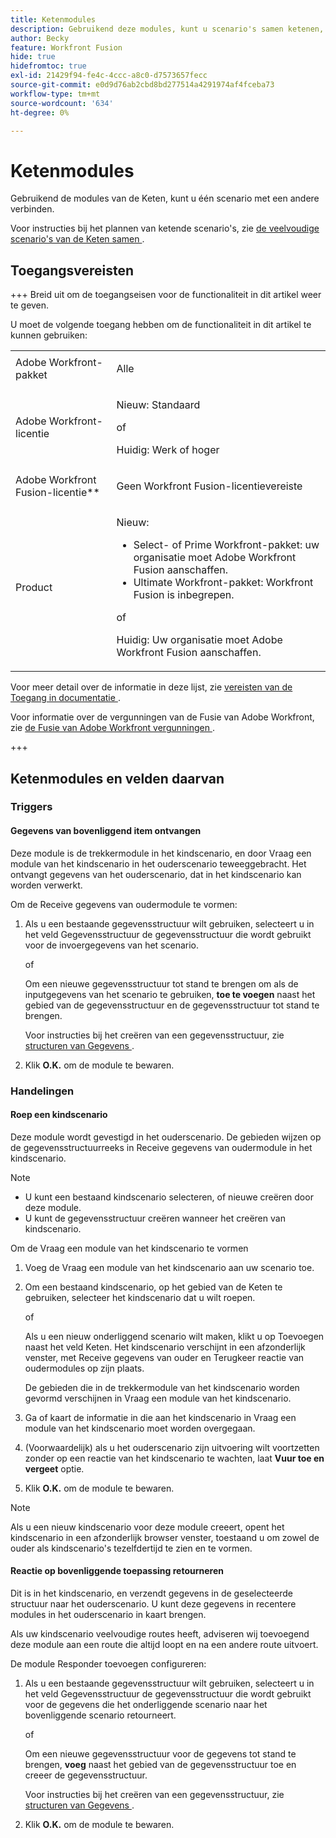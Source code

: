 ```yaml
---
title: Ketenmodules
description: Gebruikend deze modules, kunt u scenario's samen ketenen, makend één vraag een andere.
author: Becky
feature: Workfront Fusion
hide: true
hidefromtoc: true
exl-id: 21429f94-fe4c-4ccc-a8c0-d7573657fecc
source-git-commit: e0d9d76ab2cbd8bd277514a4291974af4fceba73
workflow-type: tm+mt
source-wordcount: '634'
ht-degree: 0%

---
```


# Ketenmodules

Gebruikend de modules van de Keten, kunt u één scenario met een andere verbinden.

<!--This article will be about the specific module configuration-->

Voor instructies bij het plannen van ketende scenario&#39;s, zie [ de veelvoudige scenario&#39;s van de Keten samen ](/help/workfront-fusion/create-scenarios/plan-a-scenario/chain-scenarios.md).


## Toegangsvereisten

+++ Breid uit om de toegangseisen voor de functionaliteit in dit artikel weer te geven.

U moet de volgende toegang hebben om de functionaliteit in dit artikel te kunnen gebruiken:

<table style="table-layout:auto">
 <col> 
 <col> 
 <tbody> 
  <tr> 
   <td role="rowheader">Adobe Workfront-pakket</td> 
   <td> <p>Alle</p> </td> 
  </tr> 
  <tr data-mc-conditions=""> 
   <td role="rowheader">Adobe Workfront-licentie</td> 
   <td> <p>Nieuw: Standaard</p><p>of</p><p>Huidig: Werk of hoger</p> </td> 
  </tr> 
  <tr> 
   <td role="rowheader">Adobe Workfront Fusion-licentie**</td> 
   <td>
   <p>Geen Workfront Fusion-licentievereiste</p>
   </td> 
  </tr> 
  <tr> 
   <td role="rowheader">Product</td> 
   <td>
   <p>Nieuw:</p> <ul><li>Select- of Prime Workfront-pakket: uw organisatie moet Adobe Workfront Fusion aanschaffen.</li><li>Ultimate Workfront-pakket: Workfront Fusion is inbegrepen.</li></ul>
   <p>of</p>
   <p>Huidig: Uw organisatie moet Adobe Workfront Fusion aanschaffen.</p>
   </td> 
  </tr>
 </tbody> 
</table>

Voor meer detail over de informatie in deze lijst, zie [ vereisten van de Toegang in documentatie ](/help/workfront-fusion/references/licenses-and-roles/access-level-requirements-in-documentation.md).

Voor informatie over de vergunningen van de Fusie van Adobe Workfront, zie [ de Fusie van Adobe Workfront vergunningen ](/help/workfront-fusion/set-up-and-manage-workfront-fusion/licensing-operations-overview/license-automation-vs-integration.md).

+++

## Ketenmodules en velden daarvan

### Triggers

#### Gegevens van bovenliggend item ontvangen

Deze module is de trekkermodule in het kindscenario, en door Vraag een module van het kindscenario in het ouderscenario teweeggebracht. Het ontvangt gegevens van het ouderscenario, dat in het kindscenario kan worden verwerkt.

Om de Receive gegevens van oudermodule te vormen:

1. Als u een bestaande gegevensstructuur wilt gebruiken, selecteert u in het veld Gegevensstructuur de gegevensstructuur die wordt gebruikt voor de invoergegevens van het scenario.

   of

   Om een nieuwe gegevensstructuur tot stand te brengen om als de inputgegevens van het scenario te gebruiken, **toe te voegen** naast het gebied van de gegevensstructuur en de gegevensstructuur tot stand te brengen.

   Voor instructies bij het creëren van een gegevensstructuur, zie [ structuren van Gegevens ](/help/workfront-fusion/references/mapping-panel/data-types/data-structures.md).

1. Klik **O.K.** om de module te bewaren.

### Handelingen

#### Roep een kindscenario

Deze module wordt gevestigd in het ouderscenario. De gebieden wijzen op de gegevensstructuurreeks in Receive gegevens van oudermodule in het kindscenario.

>[!NOTE]
>
>* U kunt een bestaand kindscenario selecteren, of nieuwe creëren door deze module.
>* U kunt de gegevensstructuur creëren wanneer het creëren van kindscenario.

Om de Vraag een module van het kindscenario te vormen

1. Voeg de Vraag een module van het kindscenario aan uw scenario toe.
1. Om een bestaand kindscenario, op het gebied van de Keten te gebruiken, selecteer het kindscenario dat u wilt roepen.

   of

   Als u een nieuw onderliggend scenario wilt maken, klikt u op Toevoegen naast het veld Keten. Het kindscenario verschijnt in een afzonderlijk venster, met Receive gegevens van ouder en Terugkeer reactie van oudermodules op zijn plaats.

   De gebieden die in de trekkermodule van het kindscenario worden gevormd verschijnen in Vraag een module van het kindscenario.

1. Ga of kaart de informatie in die aan het kindscenario in Vraag een module van het kindscenario moet worden overgegaan.
1. (Voorwaardelijk) als u het ouderscenario zijn uitvoering wilt voortzetten zonder op een reactie van het kindscenario te wachten, laat **Vuur toe en vergeet** optie.
1. Klik **O.K.** om de module te bewaren.

>[!NOTE]
>
>Als u een nieuw kindscenario voor deze module creeert, opent het kindscenario in een afzonderlijk browser venster, toestaand u om zowel de ouder als kindscenario&#39;s tezelfdertijd te zien en te vormen.

#### Reactie op bovenliggende toepassing retourneren

Dit is in het kindscenario, en verzendt gegevens in de geselecteerde structuur naar het ouderscenario. U kunt deze gegevens in recentere modules in het ouderscenario in kaart brengen.

Als uw kindscenario veelvoudige routes heeft, adviseren wij toevoegend deze module aan een route die altijd loopt en na een andere route uitvoert.

De module Responder toevoegen configureren:

1. Als u een bestaande gegevensstructuur wilt gebruiken, selecteert u in het veld Gegevensstructuur de gegevensstructuur die wordt gebruikt voor de gegevens die het onderliggende scenario naar het bovenliggende scenario retourneert.

   of

   Om een nieuwe gegevensstructuur voor de gegevens tot stand te brengen, **voeg** naast het gebied van de gegevensstructuur toe en creeer de gegevensstructuur.

   Voor instructies bij het creëren van een gegevensstructuur, zie [ structuren van Gegevens ](/help/workfront-fusion/references/mapping-panel/data-types/data-structures.md).

1. Klik **O.K.** om de module te bewaren.
